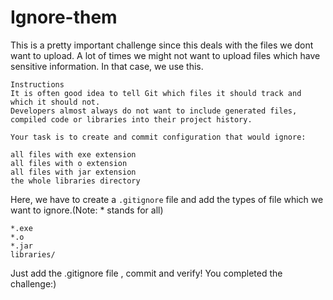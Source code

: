 # **Ignore-them**
This is a pretty important challenge since this deals with the files we dont want to upload. A lot of times we might not want to upload files which have sensitive information. In that case, we use this.

```
Instructions
It is often good idea to tell Git which files it should track and which it should not.
Developers almost always do not want to include generated files, compiled code or libraries into their project history.

Your task is to create and commit configuration that would ignore:

all files with exe extension
all files with o extension
all files with jar extension
the whole libraries directory
```
Here, we have to create a `.gitignore` file and add the types of file which we want to ignore.(Note: * stands for all)
```
*.exe
*.o
*.jar
libraries/
```
Just add the .gitignore file , commit and verify! You completed the challenge:)
